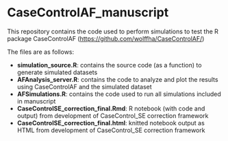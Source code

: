 # CaseControlAF_manuscript

This repository contains the code used to perform simulations to test the R package CaseControlAF (<https://github.com/wolffha/CaseControlAF/>)

The files are as follows:

* **simulation_source.R**: contains the source code (as a function) to generate simulated datasets
* **AFAnalysis_server.R**: contains the code to analyze and plot the results using CaseControlAF and the simulated dataset
* **AFSimulations.R**: contains the code used to run all simulations included in manuscript
* **CaseControlSE_correction_final.Rmd**: R notebook (with code and output) from development of CaseControl_SE correction framework
* **CaseControlSE_correction_final.html**: knitted notebook output as HTML from development of CaseControl_SE correction framework
